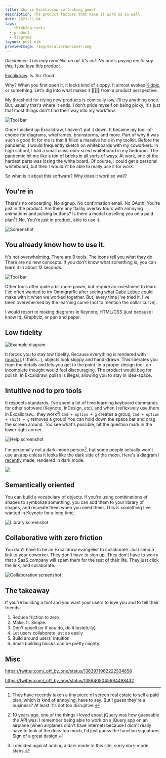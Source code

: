 ```yaml
---
title: Why is Excalidraw so fucking good?
description: The product factors that make it work so so well
date: 2021-11-04
tags:
  - thinking-tools
  - product
  - diagrams
layout: post.njk
previewImage: /img/excalidraw/cover.png
---
```


_Disclaimer: This may read like an ad. It's not. No one's paying me to say this, I just love this product._

[Excalidraw](https://excalidraw.com). Is. So. Good.

Why? When you first open it, it looks kind of sloppy. It almost evokes [Kidpix](https://en.wikipedia.org/wiki/Kid_Pix), or something. Let's dig into what makes it 👨‍🍳💋 from a product perspective.

My threshold for trying new products is comically low. I'll try anything once. But, usually that's where it ends. I don't pride myself on being picky, it's just that most things don't find their way into my workflow.

![Tool bar](/img/excalidraw/distributions.png)

Once I picked up Excalidraw, I haven't put it down. It became my tool-of-choice for diagrams, wireframes, brainstorms, and more. Part of why it was such a good fit for me is that it filled a massive hole in my toolkit. Before the pandemic, I would frequently sketch on whiteboards with my coworkers. In high school, I had a small classroom-sized whiteboard in my bedroom. The pandemic hit me like a ton of bricks in all sorts of ways. At work, one of the hardest parts was losing the white board. Of course, I could get a personal whiteboard, but then I wouldn't be able to really use it for _work_.

So what is it about this software? Why does it work so well?

## You're in

There's no onboarding. No signup. No confirmation email. No OAuth. You're just in the product. Are there any flashy overlay tours with annoying animations and pulsing buttons? Is there a modal upselling you on a paid plan[^1]? No. You're just in product, able to use it.

![Screenshot](/img/excalidraw/landing.png)

## You already know how to use it.

It's not overwhelming. There are 9 tools. The icons tell you what they do. There are no new concepts. If you don't know what something is, you can learn it in about 12 seconds.

![Tool bar](/img/excalidraw/tools.png)

Other tools offer quite a bit more power, but require an investment to learn. I've often wanted to try Omnigraffle after seeing what [Gabe Lebec](https://twitter.com/g_lebec) could make with it when we worked together. But, every time I've tried it, I've been overwhelmed by the learning curve (not to mention the dollar curve).

I would resort to making diagrams in Keynote, HTML/CSS (just because I know it), Graphviz, or pen and paper.

## Low fidelity

![Example diagram](/img/excalidraw/diagrams.png)

It forces you to stay low fidelity. Because everything is rendered with [rough.js](https://roughjs.com/) (I think...), objects look sloppy and hand-drawn. This liberates you from the details and lets you get to the point. In a proper design tool, an incomplete thought would feel discouraging. The product would beg for polish. In Excalidraw, polish is illegal, allowing you to stay in idea-space.

## Intuitive nod to pro tools

It respects standards. I've spent a lot of time learning keyboard commands for other software (Keynote, InDesign, etc), and when I reflexively use them in Excalidraw... they work[^2]! `Cmd + option + g` creates a group, `Cmd + option + shift + g` removes a group! You can hold down the space bar and drag the screen around. Too see what's possible, hit the question mark in the lower right corner.

![Help screenshot](/img/excalidraw/help.png)

I'm personally not a dark-mode person[^3], but some people actually won't use an app unless it looks like the dark side of the moon. Here's a diagram I [recently](/posts/operations) made, rendered in dark mode.

<img class="rounded-xl shadow" src="/img/excalidraw/dark-mode.png"/>

## Semantically oriented

You can build a vocabulary of objects. If you're using combinations of shapes to symbolize something, you can add them to your library of shapes, and recreate them when you need them. This is something I've wanted in Keynote for a long time.

![Library screenshot](/img/excalidraw/library.png)

## Collaborative with zero friction

You don't have to be an Excalidraw evangelist to collaborate. Just send a link to your coworker. They don't have to sign up. They don't have to worry that a SaaS company will spam them for the rest of their life. They just click the link, and collaborate.

![Collaboration screenshot](/img/excalidraw/collaboration.png)

## The takeaway

If you're building a tool and you want your users to love you and to tell their friends:

1. Reduce friction to zero
2. Make. It. Simple.
3. Don't upsell (or if you do, do it tastefully)
4. Let users collaborate just as easily
5. Build around users' intuition
6. Small building blocks can be pretty mighty.

## Misc

https://twitter.com/_off_by_one/status/1362971962222534658

https://twitter.com/_off_by_one/status/1386405045684498432

[^1]: They have recently taken a tiny piece of screen real estate to sell a paid plan, which is kind of annoying, have to say. But I guess they're a business? At least it's not too disruptive.
[^2]: 10 years ago, one of the things I _loved_ about jQuery was how guessable the API was. I remember being able to work on a jQuery app on an airplane (when airplanes didn't have internet) because I didn't really have to look at the docs too much, I'd just guess the function signatures. Sign of a great design.
[^3]: I decided against adding a dark mode to this site, sorry dark-mode stans.
